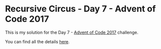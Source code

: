 # Recursive Circus  - Day 7 - Advent of Code 2017

This is my solution for the Day 7 - [Advent of Code 2017](http://adventofcode.com/2017/) challenge.

You can find all the details [here](http://adventofcode.com/2017/day/7").